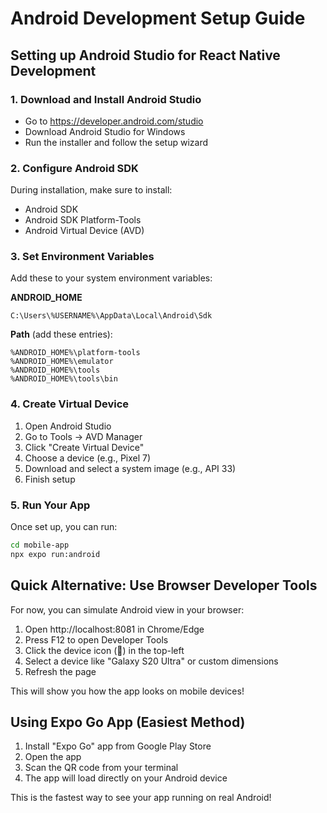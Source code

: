 # Android Development Setup Guide

## Setting up Android Studio for React Native Development

### 1. Download and Install Android Studio
- Go to https://developer.android.com/studio
- Download Android Studio for Windows
- Run the installer and follow the setup wizard

### 2. Configure Android SDK
During installation, make sure to install:
- Android SDK
- Android SDK Platform-Tools
- Android Virtual Device (AVD)

### 3. Set Environment Variables
Add these to your system environment variables:

**ANDROID_HOME**
```
C:\Users\%USERNAME%\AppData\Local\Android\Sdk
```

**Path** (add these entries):
```
%ANDROID_HOME%\platform-tools
%ANDROID_HOME%\emulator
%ANDROID_HOME%\tools
%ANDROID_HOME%\tools\bin
```

### 4. Create Virtual Device
1. Open Android Studio
2. Go to Tools → AVD Manager
3. Click "Create Virtual Device"
4. Choose a device (e.g., Pixel 7)
5. Download and select a system image (e.g., API 33)
6. Finish setup

### 5. Run Your App
Once set up, you can run:
```bash
cd mobile-app
npx expo run:android
```

## Quick Alternative: Use Browser Developer Tools

For now, you can simulate Android view in your browser:

1. Open http://localhost:8081 in Chrome/Edge
2. Press F12 to open Developer Tools
3. Click the device icon (📱) in the top-left
4. Select a device like "Galaxy S20 Ultra" or custom dimensions
5. Refresh the page

This will show you how the app looks on mobile devices!

## Using Expo Go App (Easiest Method)

1. Install "Expo Go" app from Google Play Store
2. Open the app
3. Scan the QR code from your terminal
4. The app will load directly on your Android device

This is the fastest way to see your app running on real Android!
